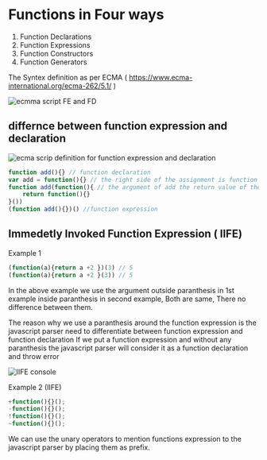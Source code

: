 # Functions in Four ways

1. Function Declarations
2. Function Expressions
3. Function Constructors
4. Function Generators

The Syntex definition as per ECMA ( https://www.ecma-international.org/ecma-262/5.1/ )

![ecmma script FE and FD](https://i.imgur.com/mSV8caB.png)

## differnce between function expression and declaration

![ecma scrip definition for function expression and declaration](https://i.imgur.com/G0rgY67.png)

```js
function add(){} // function declaration
var add = function(){} // the right side of the assignment is function expression
function add(function(){ // the argument of add the return value of the argument both are function expression
    return function(){}
}())
(function add(){})() //function expression
```

## Immedetly Invoked Function Expression  ( IIFE)

Example 1

```js
(function(a){return a +2 })(3) // 5
(function(a){return a +2 }(3)) // 5
```

In the above example we use the argument outside paranthesis in 1st example inside paranthesis in second example, Both are same, There no difference between them.

The reason why we use a paranthesis around the function expression is the javascript parser need to differentiate between function expression and function declaration
If we put a function expression and without any paranthesis the javascript parser will consider it as a function declaration and throw error

![IIFE console](https://i.imgur.com/5xgzJiM.png)

Example 2 (IIFE)

```js
+function(){}();
-function(){}();
!function(){}();
~function(){}();
```

We can use the unary operators to mention functions expression to the javascript parser by placing them as prefix.
